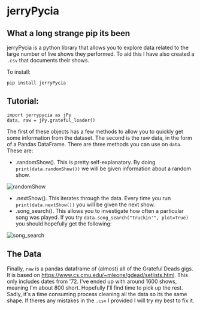 # jerryPycia

## What a long strange pip its been

jerryPycia is a python library that allows you to explore data related to the large number of live shows they performed. To aid this I have also created a ```.csv``` that documents their shows.

To install:

```pip install jerryPycia```

## Tutorial:

```
import jerrypycia as jPy
data, raw = jPy.grateful_loader()
```

The first of these objects has a few methods to allow you to quickly get some information from the dataset. The second is the raw data, in the form of a Pandas DataFrame. There are three methods you can use on ```data```. These are:

* .randomShow(). This is pretty self-explanatory. By doing ```print(data.randomShow())``` we will be given information about a random show. 

![randomShow](images/rS.jpg)

* .nextShow(). This iterates through the data. Every time you run ```print(data.nextShow())``` you will be given the next show.
* .song_search(). This allows you to investigate how often a particular song was played. If you try ```data.song_search("truckin'", plot=True)``` you should hopefully get the following:

![song_search](images/sS.jpg)

## The Data

Finally, ```raw``` is a pandas dataframe of (almost) all of the Grateful Deads gigs. It is based on https://www.cs.cmu.edu/~mleone/gdead/setlists.html. This only includes dates from '72. I've ended up with around 1600 shows, meaning I'm about 800 short. Hopefully I'll find time to pick up the rest. Sadly, it's a time consuming process cleaning all the data so its the same shape. If theres any mistakes in the ```.csv``` I provided I will try my best to fix it.  




